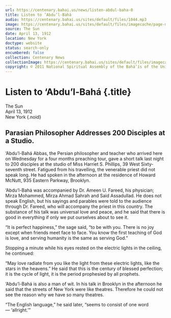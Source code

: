 ```yaml
---
url: https://centenary.bahai.us/news/listen-abdul-baha-0
title: Listen to ‘Abdu’l-Bahá
audio: https://centenary.bahai.us/sites/default/files/1044.mp3
image: https://centenary.bahai.us/sites/default/files/imagecache/page-main-image/images/press_clippings/04-13-1912%2CThe%20%28New%20York%29%20Sun%2CListen%20to%20Abdul%20Baha%20%28Phillips%20Studio%20talk%29.png
source: The Sun
date: April 13, 1912
location: New York
doctype: website
status: search-only
encumbered: false
collection: Centenary News
collectionImage: https://centenary.bahai.us/sites/default/files/imagecache/theme-image/main_image/abdulbaha-overview-small_0.jpg
copyright: © 2011 National Spiritual Assembly of the Bahá’ís of the United States
---
```



# Listen to ‘Abdu’l-Bahá {.title}

The Sun  
April 13, 1912  
New York
{.noid}  



Parasian Philosopher Addresses 200 Disciples at a Studio.
---------------------------------------------------------

‘Abdu’l-Bahá Abbas, the Persian philosopher and teacher who arrived here on Wednesday for a four months preaching tour, gave a short talk last night to 200 disciples at the studio of Miss Harriet S. Phillips, 39 West Sixty-seventh street. Fatigued from his travelling, the venerable priest did not speak long. He had spoken in the afternoon at the residence of Howard McNutt, 935 Eastern Parkway, Brooklyn.

‘Abdu’l-Bahá was accompanied by Dr. Ameen U. Fareed, his physician; Mirza Mohammed, Mirza Ahmad Sahrah and Said Assadullad. He does not speak English, but his sayings and parables were told to the audience through Dr. Fareed, who will accompany the priest in this country. The substance of his talk was universal love and peace, and he said that there is good in everything if only we put ourselves about to see it.

“It is perfect happiness,” the sage said, “to be with you. There is no joy except when friends meet face to face. You know the first teaching of God is love, and serving humanity is the same as serving God.”

Stopping a minute while his eyes rested on the electric lights in the ceiling, he continued:

“May love radiate from you like the light from these electric lights, like the stars in the heavens.” He said that this is the century of blessed perfection; it is the cycle of light, it is the period prophesied by all prophets.

‘Abdu’l-Bahá is also a man of wit. In his talk in Brooklyn in the afternoon he said that the streets of New York were like theatres. Therefore he could not see the reason why we have so many theatres.

“The English language,” he said later, “seems to consist of one word — ‘allright.’”